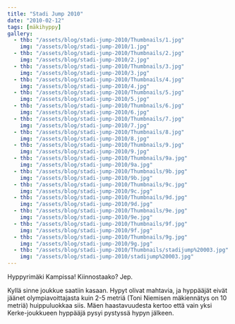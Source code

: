 ```yaml
---
title: "Stadi Jump 2010"
date: "2010-02-12"
tags: [mäkihyppy]
gallery:
  - thb: "/assets/blog/stadi-jump-2010/Thumbnails/1.jpg"
    img: "/assets/blog/stadi-jump-2010/1.jpg"
  - thb: "/assets/blog/stadi-jump-2010/Thumbnails/2.jpg"
    img: "/assets/blog/stadi-jump-2010/2.jpg"
  - thb: "/assets/blog/stadi-jump-2010/Thumbnails/3.jpg"
    img: "/assets/blog/stadi-jump-2010/3.jpg"
  - thb: "/assets/blog/stadi-jump-2010/Thumbnails/4.jpg"
    img: "/assets/blog/stadi-jump-2010/4.jpg"
  - thb: "/assets/blog/stadi-jump-2010/Thumbnails/5.jpg"
    img: "/assets/blog/stadi-jump-2010/5.jpg"
  - thb: "/assets/blog/stadi-jump-2010/Thumbnails/6.jpg"
    img: "/assets/blog/stadi-jump-2010/6.jpg"
  - thb: "/assets/blog/stadi-jump-2010/Thumbnails/7.jpg"
    img: "/assets/blog/stadi-jump-2010/7.jpg"
  - thb: "/assets/blog/stadi-jump-2010/Thumbnails/8.jpg"
    img: "/assets/blog/stadi-jump-2010/8.jpg"
  - thb: "/assets/blog/stadi-jump-2010/Thumbnails/9.jpg"
    img: "/assets/blog/stadi-jump-2010/9.jpg"
  - thb: "/assets/blog/stadi-jump-2010/Thumbnails/9a.jpg"
    img: "/assets/blog/stadi-jump-2010/9a.jpg"
  - thb: "/assets/blog/stadi-jump-2010/Thumbnails/9b.jpg"
    img: "/assets/blog/stadi-jump-2010/9b.jpg"
  - thb: "/assets/blog/stadi-jump-2010/Thumbnails/9c.jpg"
    img: "/assets/blog/stadi-jump-2010/9c.jpg"
  - thb: "/assets/blog/stadi-jump-2010/Thumbnails/9d.jpg"
    img: "/assets/blog/stadi-jump-2010/9d.jpg"
  - thb: "/assets/blog/stadi-jump-2010/Thumbnails/9e.jpg"
    img: "/assets/blog/stadi-jump-2010/9e.jpg"
  - thb: "/assets/blog/stadi-jump-2010/Thumbnails/9f.jpg"
    img: "/assets/blog/stadi-jump-2010/9f.jpg"
  - thb: "/assets/blog/stadi-jump-2010/Thumbnails/9g.jpg"
    img: "/assets/blog/stadi-jump-2010/9g.jpg"
  - thb: "/assets/blog/stadi-jump-2010/Thumbnails/stadijump%20003.jpg"
    img: "/assets/blog/stadi-jump-2010/stadijump%20003.jpg"
---
```


Hyppyrimäki Kampissa! Kiinnostaako? Jep.

Kyllä sinne joukkue saatiin kasaan. Hypyt olivat mahtavia, ja hyppääjät
eivät jäänet olympiavoittajasta kuin 2-5 metriä (Toni Niemisen
mäkiennätys on 10 metriä) huippuluokkaa siis. Mäen haastavuudesta kertoo
että vain yksi Kerke-joukkueen hyppääjä pysyi pystyssä hypyn jälkeen.

